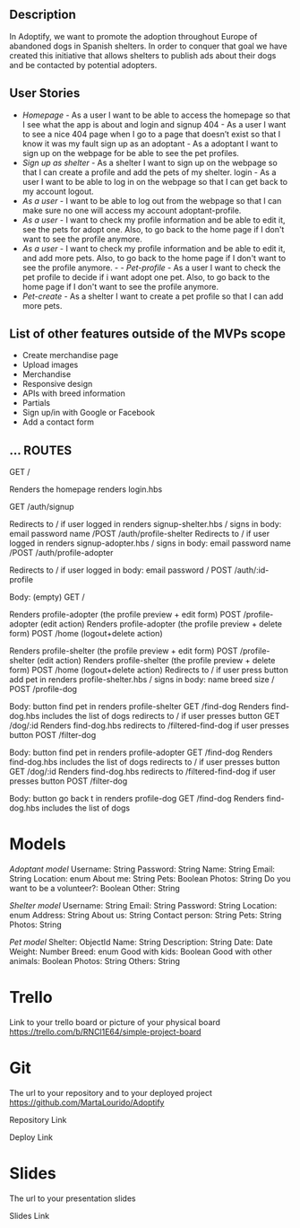 ## Description

In Adoptify, we want to promote the adoption throughout Europe of abandoned dogs in Spanish shelters. In order to conquer that goal we have created this initiative that allows shelters to publish ads about their dogs and be contacted by potential adopters.


## User Stories

 - *Homepage* - As a user I want to be able to access the homepage so that I see what the app is about and login and signup 404 - As a user I want to see a nice 404 page when I go to a page that doesn’t exist so that I know it was my fault sign up as an adoptant - As a adoptant I want to sign up on the webpage for be able to see the pet profiles. 
- *Sign up as shelter* - As a shelter I want to sign up on the webpage so that I can create a profile and add the pets of my shelter. login - As a user I want to be able to log in on the webpage so that I can get back to my account logout.
- *As a user* - I want to be able to log out from the webpage so that I can make sure no one will access my account adoptant-profile.
- *As a user* - I want to check my profile information and be able to edit it, see the pets for adopt one. Also, to go back to the home page if I don't want to see the profile anymore. 
- *As a user* - I want to check my profile information and be able to edit it, and add more pets. Also, to go back to the home page if I don't want to see the profile anymore. - - *Pet-profile* - As a user I want to check the pet profile to decide if i want adopt one pet. Also, to go back to the home page if I don't want to see the profile anymore. 
- *Pet-create* - As a shelter I want to create a pet profile so that I can add more pets.


## List of other features outside of the MVPs scope

- Create merchandise page
- Upload images
- Merchandise
- Responsive design
- APIs with breed information
- Partials
- Sign up/in with Google or Facebook
- Add a contact form


## ... ROUTES

GET /

Renders the homepage renders login.hbs

GET /auth/signup 

Redirects to / if user logged in renders signup-shelter.hbs 
             / signs in body: email password name
             /POST /auth/profile-shelter
Redirects to / if user logged in renders signup-adopter.hbs 
             / signs in body: email password name
             /POST /auth/profile-adopter         

Redirects to / if user logged in body: email password / POST /auth/:id-profile

Body: (empty) GET /

Renders profile-adopter (the profile preview + edit form) POST /profile-adopter (edit action)
Renders profile-adopter (the profile preview + delete form) POST /home (logout+delete action)

Renders profile-shelter (the profile preview + edit form) POST /profile-shelter (edit action)
Renders profile-shelter (the profile preview + delete form) POST /home (logout+delete action)
Redirects to / if user press button add pet in renders profile-shelter.hbs 
             / signs in body: name breed size
             / POST /profile-dog         

Body: button find pet in renders profile-shelter 
GET /find-dog
Renders find-dog.hbs includes the list of dogs redirects to / if user presses button GET /dog/:id
Renders find-dog.hbs redirects to /filtered-find-dog if user presses button POST /filter-dog

Body: button find pet in renders profile-adopter 
GET /find-dog
Renders find-dog.hbs includes the list of dogs redirects to / if user presses button GET /dog/:id
Renders find-dog.hbs redirects to /filtered-find-dog if user presses button POST /filter-dog

Body: button go back t in renders profile-dog GET /find-dog
Renders find-dog.hbs includes the list of dogs 


# Models

*Adoptant model*
Username: String Password: String Name: String Email: String Location: enum About me: String Pets: Boolean Photos: String Do you want to be a volunteer?: Boolean Other: String

*Shelter model*
Username: String Email: String Password: String Location: enum Address: String About us: String Contact person: String Pets: String Photos: String

*Pet model*
Shelter: ObjectId Name: String Description: String Date: Date Weight: Number Breed: enum Good with kids: Boolean Good with other animals: Boolean Photos: String Others: String


# Trello

Link to your trello board or picture of your physical board https://trello.com/b/RNCl1E64/simple-project-board


# Git

The url to your repository and to your deployed project https://github.com/MartaLourido/Adoptify

Repository Link

Deploy Link


# Slides

The url to your presentation slides

Slides Link
